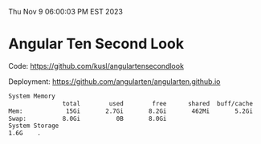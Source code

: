 Thu Nov  9 06:00:03 PM EST 2023

# Angular Ten Second Look

Code: https://github.com/kusl/angulartensecondlook

Deployment: https://github.com/angularten/angularten.github.io

```bash
System Memory
               total        used        free      shared  buff/cache   available
Mem:            15Gi       2.7Gi       8.2Gi       462Mi       5.2Gi        12Gi
Swap:          8.0Gi          0B       8.0Gi
System Storage
1.6G	.
